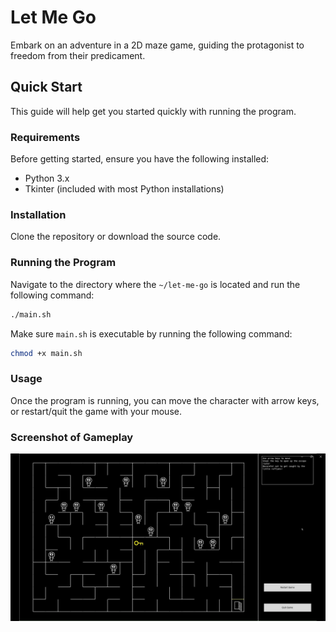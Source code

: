 # Let Me Go
Embark on an adventure in a 2D maze game, guiding the protagonist to freedom from their predicament.

## Quick Start
This guide will help get you started quickly with running the program.

### Requirements
Before getting started, ensure you have the following installed:
- Python 3.x
- Tkinter (included with most Python installations)

### Installation
Clone the repository or download the source code.

### Running the Program
Navigate to the directory where the `~/let-me-go` is located and run the following command:
```bash
./main.sh
```
Make sure `main.sh` is executable by running the following command:
```bash
chmod +x main.sh
```

### Usage
Once the program is running, you can move the character with arrow keys, or restart/quit the game with your mouse.

### Screenshot of Gameplay
![Gameplay of Let Me Go](assets/images/let-me-go-gameplay.png)